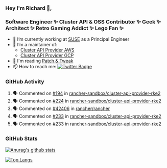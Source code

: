 ### Hey I'm Richard 👋, 

<h3 align="left">Software Engineer ✨ Cluster API & OSS Contributor ✨ Geek ✨ Architect ✨ Retro Gaming Addict ✨ Lego Fan ✨</h3>

- 🔭 I’m currently working at [SUSE](https://www.suse.com/) as a Principal Engineer
- 👯 I’m a maintainer of:
  -  [Cluster API Provider AWS](https://github.com/kubernetes-sigs/cluster-api-provider-aws)
  -  [Cluster API Provider GCP](https://github.com/kubernetes-sigs/cluster-api-provider-gcp)
- 💬 I'm reading [Patch & Tweak](https://bjooks.com/products/patch-tweak-exploring-modular-synthesis)
- 📫 How to reach me: [![Twitter Badge](https://img.shields.io/badge/-@fruit_case-00acee?style=flat&logo=Twitter&logoColor=white)](https://twitter.com/intent/follow?screen_name=fruit_case "Follow on Twitter")

### GitHub Activity 

<!--START_SECTION:activity-->
1. 🗣 Commented on [#194](https://github.com/rancher-sandbox/cluster-api-provider-rke2/issues/194#issuecomment-1885332005) in [rancher-sandbox/cluster-api-provider-rke2](https://github.com/rancher-sandbox/cluster-api-provider-rke2)
2. 🗣 Commented on [#224](https://github.com/rancher-sandbox/cluster-api-provider-rke2/issues/224#issuecomment-1885329226) in [rancher-sandbox/cluster-api-provider-rke2](https://github.com/rancher-sandbox/cluster-api-provider-rke2)
3. 🗣 Commented on [#42406](https://github.com/rancher/rancher/pull/42406#issuecomment-1885288896) in [rancher/rancher](https://github.com/rancher/rancher)
4. 🗣 Commented on [#233](https://github.com/rancher-sandbox/cluster-api-provider-rke2/issues/233#issuecomment-1883202661) in [rancher-sandbox/cluster-api-provider-rke2](https://github.com/rancher-sandbox/cluster-api-provider-rke2)
5. 🗣 Commented on [#233](https://github.com/rancher-sandbox/cluster-api-provider-rke2/issues/233#issuecomment-1882973651) in [rancher-sandbox/cluster-api-provider-rke2](https://github.com/rancher-sandbox/cluster-api-provider-rke2)
<!--END_SECTION:activity-->

### GitHub Stats

[![Anurag's github stats](https://github-readme-stats.vercel.app/api?username=richardcase&count_private=true&show_icons=true)](https://github.com/anuraghazra/github-readme-stats)

[![Top Langs](https://github-readme-stats.vercel.app/api/top-langs/?username=richardcase&hide=html&layout=compact)](https://github.com/anuraghazra/github-readme-stats)
